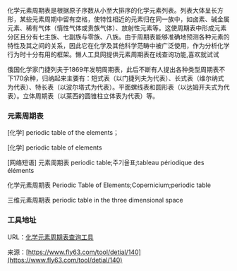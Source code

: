 化学元素周期表是根据原子序数从小至大排序的化学元素列表。列表大体呈长方形，某些元素周期中留有空格，使特性相近的元素归在同一族中，如卤素、碱金属元素、稀有气体（惰性气体或贵族气体）、放射性元素等。这使周期表中形成元素分区且分有七主族、七副族与零族、八族。由于周期表能够准确地预测各种元素的特性及其之间的关系，因此它在化学及其他科学范畴中被广泛使用，作为分析化学行为时十分有用的框架。懒人工具网提供元素周期表在线查询功能,喜欢就试试

俄国化学家门捷列夫于1869年发明周期表，此后不断有人提出各种类型周期表不下170余种，归纳起来主要有：短式表（以门捷列夫为代表）、长式表（维尔纳式为代表）、特长表（以波尔塔式为代表）。平面螺线表和圆形表（以达姆开夫式为代表）。立体周期表（以莱西的圆锥柱立体表为代表）等。

### 元素周期表
[化学] periodic table of the elements；

[化学] periodic table of elements

[网络短语] 元素周期表  periodic table;주기율표;tableau périodique des éléments

化学元素周期表  Periodic Table of Elements;Copernicium;periodic table

三维元素周期表  periodic table in the three dimensional space

### 工具地址
URL：[化学元素周期表查询工具](https://www.fly63.com/tool/yuansu/)

来源：[https://www.fly63.com/tool/detial/140](https://www.fly63.com/tool/detial/140)

